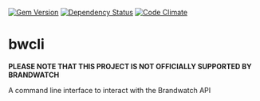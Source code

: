 [![Gem Version](https://badge.fury.io/rb/bwcli.png)](http://badge.fury.io/rb/bwcli) 
[![Dependency Status](https://gemnasium.com/jonathanchrisp/bwcli.png)](https://gemnasium.com/jonathanchrisp/bwcli)
[![Code Climate](https://codeclimate.com/github/jonathanchrisp/bwcli.png)](https://codeclimate.com/github/jonathanchrisp/bwcli)

# bwcli

__PLEASE NOTE THAT THIS PROJECT IS NOT OFFICIALLY SUPPORTED BY BRANDWATCH__

A command line interface to interact with the Brandwatch API


